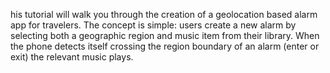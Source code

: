 his tutorial will walk you through the creation of a geolocation based alarm app for travelers.  The concept is simple: users create a new alarm by selecting both a geographic region and music item from their library.  When the phone detects itself crossing the region boundary of an alarm (enter or exit) the relevant music plays.   